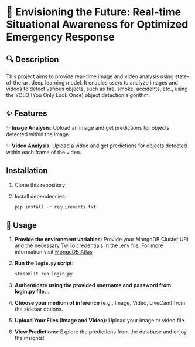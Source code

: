 # 🚀 Envisioning the Future: Real-time Situational Awareness for Optimized Emergency Response

## 🔍 Description

This project aims to provide real-time image and video analysis using state-of-the-art deep learning model. It enables users to analyze images and videos to detect various objects, such as fire, smoke, accidents, etc., using the YOLO (You Only Look Once) object detection algorithm.

## ✨ Features

✨ **Image Analysis**: Upload an image and get predictions for objects detected within the image.

✨ **Video Analysis**: Upload a video and get predictions for objects detected within each frame of the video.

## Installation

1. Clone this repository:

2. Install dependencies:
   ```bash
   pip install -r requirements.txt
   ```

## 📝 Usage

1. **Provide the environment variables:** Provide your MongoDB Cluster URI and the necessary Twilio credentials in the .env file.
For more information visit [MongoDB Atlas](https://www.mongodb.com/atlas/database)

2. **Run the `login.py` script**:
   ```bash
   streamlit run login.py
   ```

3. **Authenticate using the provided username and password from login.py file.** .

4. **Choose your medium of inference** (e.g., Image, Video, LiveCam) from the sidebar options.

5. **Upload Your Files (Image and Video):** Upload your image or video file.

6. **View Predictions:** Explore the predictions from the database and enjoy the insights!